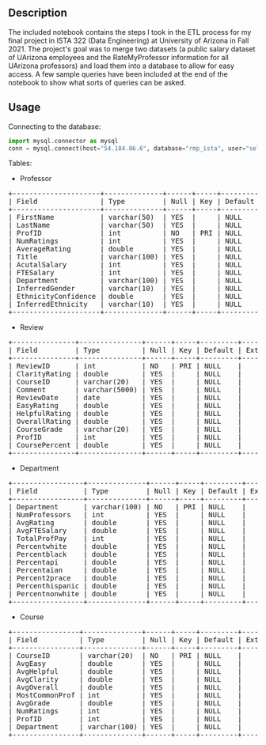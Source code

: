 ## Description
The included notebook contains the steps I took in the ETL process for my final project in ISTA 322 (Data Engineering) at University of Arizona in Fall 2021. The project's goal was to merge two datasets (a public salary dataset of UArizona employees and the RateMyProfessor information for all UArizona professors) and load them into a database to allow for easy access. A few sample queries have been included at the end of the notebook to show what sorts of queries can be asked.

## Usage
Connecting to the database:
```python
import mysql.connector as mysql
conn = mysql.connect(host="54.184.86.6", database="rmp_ista", user="select_rmp", password="select_rmp")
```
Tables:
* Professor
<pre>
+---------------------+--------------+------+-----+---------+-------+  
| Field               | Type         | Null | Key | Default | Extra |  
+---------------------+--------------+------+-----+---------+-------+  
| FirstName           | varchar(50)  | YES  |     | NULL    |       |  
| LastName            | varchar(50)  | YES  |     | NULL    |       |  
| ProfID              | int          | NO   | PRI | NULL    |       |  
| NumRatings          | int          | YES  |     | NULL    |       |  
| AverageRating       | double       | YES  |     | NULL    |       |  
| Title               | varchar(100) | YES  |     | NULL    |       |  
| AcutalSalary        | int          | YES  |     | NULL    |       |  
| FTESalary           | int          | YES  |     | NULL    |       |  
| Department          | varchar(100) | YES  |     | NULL    |       |  
| InferredGender      | varchar(10)  | YES  |     | NULL    |       |  
| EthnicityConfidence | double       | YES  |     | NULL    |       |  
| InferredEthnicity   | varchar(10)  | YES  |     | NULL    |       |  
+---------------------+--------------+------+-----+---------+-------+    
</pre>

* Review
<pre>
+---------------+---------------+------+-----+---------+-------+  
| Field         | Type          | Null | Key | Default | Extra |  
+---------------+---------------+------+-----+---------+-------+  
| ReviewID      | int           | NO   | PRI | NULL    |       |  
| ClarityRating | double        | YES  |     | NULL    |       |  
| CourseID      | varchar(20)   | YES  |     | NULL    |       |  
| Comment       | varchar(5000) | YES  |     | NULL    |       |  
| ReviewDate    | date          | YES  |     | NULL    |       |  
| EasyRating    | double        | YES  |     | NULL    |       |  
| HelpfulRating | double        | YES  |     | NULL    |       |  
| OverallRating | double        | YES  |     | NULL    |       |  
| CourseGrade   | varchar(20)   | YES  |     | NULL    |       |  
| ProfID        | int           | YES  |     | NULL    |       |  
| CoursePercent | double        | YES  |     | NULL    |       |  
+---------------+---------------+------+-----+---------+-------+  
</pre>

* Department
<pre>
+-----------------+--------------+------+-----+---------+-------+  
| Field           | Type         | Null | Key | Default | Extra |  
+-----------------+--------------+------+-----+---------+-------+  
| Department      | varchar(100) | NO   | PRI | NULL    |       |  
| NumProfessors   | int          | YES  |     | NULL    |       |  
| AvgRating       | double       | YES  |     | NULL    |       |  
| AvgFTESalary    | double       | YES  |     | NULL    |       |  
| TotalProfPay    | int          | YES  |     | NULL    |       |  
| Percentwhite    | double       | YES  |     | NULL    |       |  
| Percentblack    | double       | YES  |     | NULL    |       |  
| Percentapi      | double       | YES  |     | NULL    |       |  
| Percentaian     | double       | YES  |     | NULL    |       |  
| Percent2prace   | double       | YES  |     | NULL    |       |  
| Percenthispanic | double       | YES  |     | NULL    |       |  
| Percentnonwhite | double       | YES  |     | NULL    |       |  
+-----------------+--------------+------+-----+---------+-------+  
</pre>

* Course
<pre>
+----------------+--------------+------+-----+---------+-------+  
| Field          | Type         | Null | Key | Default | Extra |  
+----------------+--------------+------+-----+---------+-------+  
| CourseID       | varchar(20)  | NO   | PRI | NULL    |       |  
| AvgEasy        | double       | YES  |     | NULL    |       |  
| AvgHelpful     | double       | YES  |     | NULL    |       |  
| AvgClarity     | double       | YES  |     | NULL    |       |  
| AvgOverall     | double       | YES  |     | NULL    |       |  
| MostCommonProf | int          | YES  |     | NULL    |       |  
| AvgGrade       | double       | YES  |     | NULL    |       |  
| NumRatings     | int          | YES  |     | NULL    |       |  
| ProfID         | int          | YES  |     | NULL    |       |  
| Department     | varchar(100) | YES  |     | NULL    |       |  
+----------------+--------------+------+-----+---------+-------+  
</pre>
